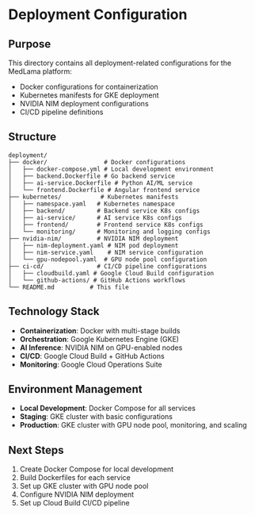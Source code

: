 # Deployment Configuration

## Purpose
This directory contains all deployment-related configurations for the MedLama platform:
- Docker configurations for containerization
- Kubernetes manifests for GKE deployment
- NVIDIA NIM deployment configurations
- CI/CD pipeline definitions

## Structure
```
deployment/
├── docker/                # Docker configurations
│   ├── docker-compose.yml # Local development environment
│   ├── backend.Dockerfile # Go backend service
│   ├── ai-service.Dockerfile # Python AI/ML service
│   └── frontend.Dockerfile # Angular frontend service
├── kubernetes/           # Kubernetes manifests
│   ├── namespace.yaml   # Kubernetes namespace
│   ├── backend/         # Backend service K8s configs
│   ├── ai-service/      # AI service K8s configs
│   ├── frontend/        # Frontend service K8s configs
│   └── monitoring/      # Monitoring and logging configs
├── nvidia-nim/          # NVIDIA NIM deployment
│   ├── nim-deployment.yaml # NIM pod deployment
│   ├── nim-service.yaml    # NIM service configuration
│   └── gpu-nodepool.yaml  # GPU node pool configuration
├── ci-cd/               # CI/CD pipeline configurations
│   ├── cloudbuild.yaml # Google Cloud Build configuration
│   └── github-actions/ # GitHub Actions workflows
└── README.md          # This file
```

## Technology Stack
- **Containerization**: Docker with multi-stage builds
- **Orchestration**: Google Kubernetes Engine (GKE)
- **AI Inference**: NVIDIA NIM on GPU-enabled nodes
- **CI/CD**: Google Cloud Build + GitHub Actions
- **Monitoring**: Google Cloud Operations Suite

## Environment Management
- **Local Development**: Docker Compose for all services
- **Staging**: GKE cluster with basic configurations
- **Production**: GKE cluster with GPU node pool, monitoring, and scaling

## Next Steps
1. Create Docker Compose for local development
2. Build Dockerfiles for each service
3. Set up GKE cluster with GPU node pool
4. Configure NVIDIA NIM deployment
5. Set up Cloud Build CI/CD pipeline
